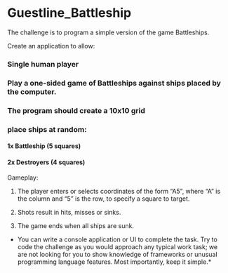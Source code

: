# Guestline_Battleship
The challenge is to program a simple version of the game Battleships. 


Create an application to allow: 

### Single human player

### Play a one-sided game of Battleships against ships placed by the computer.

### The program should create a 10x10 grid

### place ships at random:

#### 1x Battleship (5 squares) 

#### 2x Destroyers (4 squares)

Gameplay:

1) The player enters or selects coordinates of the form “A5”, where “A” is the column and “5” is the row, to specify a square to target. 

2) Shots result in hits, misses or sinks.

3) The game ends when all ships are sunk.


* You can write a console application or UI to complete the task. 
Try to code the challenge as you would approach any typical work task; we are not looking for you to show knowledge of frameworks or unusual programming language features. 
Most importantly, keep it simple.*
